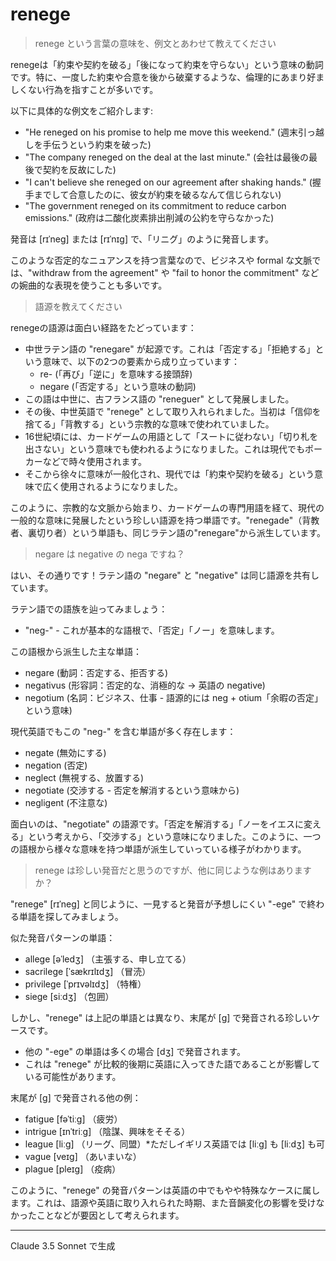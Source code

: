 # renege

> renege という言葉の意味を、例文とあわせて教えてください

renegeは「約束や契約を破る」「後になって約束を守らない」という意味の動詞です。特に、一度した約束や合意を後から破棄するような、倫理的にあまり好ましくない行為を指すことが多いです。

以下に具体的な例文をご紹介します:

 * "He reneged on his promise to help me move this weekend." (週末引っ越しを手伝うという約束を破った)
 * "The company reneged on the deal at the last minute." (会社は最後の最後で契約を反故にした)
 * "I can't believe she reneged on our agreement after shaking hands." (握手までして合意したのに、彼女が約束を破るなんて信じられない)
 * "The government reneged on its commitment to reduce carbon emissions." (政府は二酸化炭素排出削減の公約を守らなかった)

発音は [rɪˈneɡ] または [rɪˈnɪɡ] で、「リニグ」のように発音します。

このような否定的なニュアンスを持つ言葉なので、ビジネスや formal な文脈では、"withdraw from the agreement" や "fail to honor the commitment" などの婉曲的な表現を使うことも多いです。

> 語源を教えてください

renegeの語源は面白い経路をたどっています：

 * 中世ラテン語の "renegare" が起源です。これは「否定する」「拒絶する」という意味で、以下の2つの要素から成り立っています：
   * re- (「再び」「逆に」を意味する接頭辞)
   * negare (「否定する」という意味の動詞)
 * この語は中世に、古フランス語の "reneguer" として発展しました。
 * その後、中世英語で "renege" として取り入れられました。当初は「信仰を捨てる」「背教する」という宗教的な意味で使われていました。
 * 16世紀頃には、カードゲームの用語として「スートに従わない」「切り札を出さない」という意味でも使われるようになりました。これは現代でもポーカーなどで時々使用されます。
 * そこから徐々に意味が一般化され、現代では「約束や契約を破る」という意味で広く使用されるようになりました。

このように、宗教的な文脈から始まり、カードゲームの専門用語を経て、現代の一般的な意味に発展したという珍しい語源を持つ単語です。"renegade"（背教者、裏切り者）という単語も、同じラテン語の"renegare"から派生しています。

> negare は negative の nega ですね？

はい、その通りです！ラテン語の "negare" と "negative" は同じ語源を共有しています。

ラテン語での語族を辿ってみましょう：

 * "neg-" - これが基本的な語根で、「否定」「ノー」を意味します。

この語根から派生した主な単語：
 * negare (動詞：否定する、拒否する)
 * negativus (形容詞：否定的な、消極的な → 英語の negative)
 * negotium (名詞：ビジネス、仕事 - 語源的には neg + otium「余暇の否定」という意味)

現代英語でもこの "neg-" を含む単語が多く存在します：

 * negate (無効にする)
 * negation (否定)
 * neglect (無視する、放置する)
 * negotiate (交渉する - 否定を解消するという意味から)
 * negligent (不注意な)

面白いのは、"negotiate" の語源です。「否定を解消する」「ノーをイエスに変える」という考えから、「交渉する」という意味になりました。このように、一つの語根から様々な意味を持つ単語が派生していっている様子がわかります。

> renege は珍しい発音だと思うのですが、他に同じような例はありますか？

"renege" [rɪˈneɡ] と同じように、一見すると発音が予想しにくい "-ege" で終わる単語を探してみましょう。

似た発音パターンの単語：

 * allege [əˈledʒ] （主張する、申し立てる）
 * sacrilege [ˈsækrɪlɪdʒ] （冒涜）
 * privilege [ˈprɪvəlɪdʒ] （特権）
 * siege [siːdʒ] （包囲）
 
しかし、"renege" は上記の単語とは異なり、末尾が [g] で発音される珍しいケースです。
 
 * 他の "-ege" の単語は多くの場合 [dʒ] で発音されます。
 * これは "renege" が比較的後期に英語に入ってきた語であることが影響している可能性があります。
 
末尾が [g] で発音される他の例：

 * fatigue [fəˈtiːg] （疲労）
 * intrigue [ɪnˈtriːg] （陰謀、興味をそそる）
 * league [liːg] （リーグ、同盟）*ただしイギリス英語では [liːɡ] も [liːdʒ] も可
 * vague [veɪg] （あいまいな）
 * plague [pleɪg] （疫病）

このように、"renege" の発音パターンは英語の中でもやや特殊なケースに属します。これは、語源や英語に取り入れられた時期、また音韻変化の影響を受けなかったことなどが要因として考えられます。


---
Claude 3.5 Sonnet で生成
